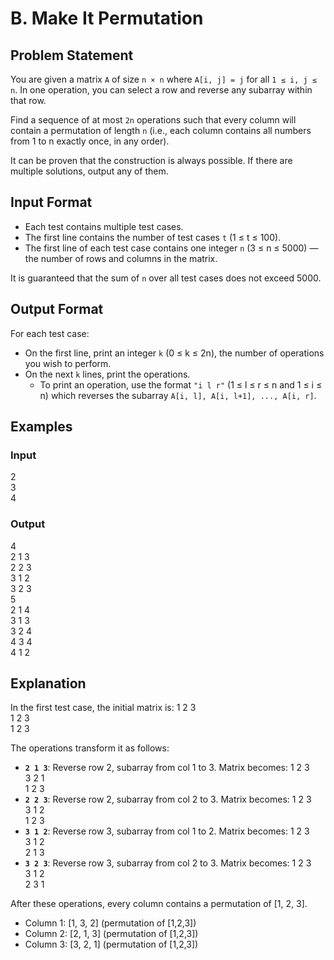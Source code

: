 # B. Make It Permutation

## Problem Statement

You are given a matrix `A` of size `n × n` where `A[i, j] = j` for all `1 ≤ i, j ≤ n`.
In one operation, you can select a row and reverse any subarray within that row.

Find a sequence of at most `2n` operations such that every column will contain a permutation of length `n` (i.e., each column contains all numbers from 1 to n exactly once, in any order).

It can be proven that the construction is always possible. If there are multiple solutions, output any of them.

## Input Format

- Each test contains multiple test cases.
- The first line contains the number of test cases `t` (1 ≤ t ≤ 100).
- The first line of each test case contains one integer `n` (3 ≤ n ≤ 5000) — the number of rows and columns in the matrix.

It is guaranteed that the sum of `n` over all test cases does not exceed 5000.

## Output Format

For each test case:
- On the first line, print an integer `k` (0 ≤ k ≤ 2n), the number of operations you wish to perform.
- On the next `k` lines, print the operations.
  - To print an operation, use the format `"i l r"` (1 ≤ l ≤ r ≤ n and 1 ≤ i ≤ n) which reverses the subarray `A[i, l], A[i, l+1], ..., A[i, r]`.

## Examples

### Input
2  
3  
4  

### Output
4  
2 1 3  
2 2 3  
3 1 2  
3 2 3  
5  
2 1 4  
3 1 3  
3 2 4  
4 3 4  
4 1 2  

## Explanation

In the first test case, the initial matrix is:
1 2 3  
1 2 3  
1 2 3

The operations transform it as follows:
- **`2 1 3`**: Reverse row 2, subarray from col 1 to 3.
  Matrix becomes:
  1 2 3  
  3 2 1  
  1 2 3
- **`2 2 3`**: Reverse row 2, subarray from col 2 to 3.
  Matrix becomes:
  1 2 3  
  3 1 2  
  1 2 3
- **`3 1 2`**: Reverse row 3, subarray from col 1 to 2.
  Matrix becomes:
  1 2 3  
  3 1 2  
  2 1 3
- **`3 2 3`**: Reverse row 3, subarray from col 2 to 3.
  Matrix becomes:
  1 2 3  
  3 1 2  
  2 3 1

After these operations, every column contains a permutation of [1, 2, 3].
- Column 1: [1, 3, 2] (permutation of [1,2,3])
- Column 2: [2, 1, 3] (permutation of [1,2,3])
- Column 3: [3, 2, 1] (permutation of [1,2,3])
